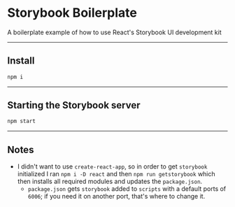 # Storybook Boilerplate

A boilerplate example of how to use React's Storybook UI development kit

---

## Install

```sh
npm i
```

---

## Starting the Storybook server

```sh
npm start
```

---

## Notes

- I didn't want to use `create-react-app`, so in order to get `storybook` 
  initialized I ran `npm i -D react` and then `npm run getstorybook` which then 
  installs all required modules and updates the `package.json`.
  - `package.json` gets `storybook` added to `scripts` with a default ports of
    `6006`; if you need it on another port, that's where to change it.

